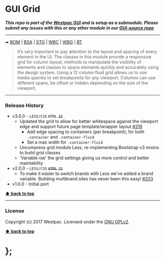 GUI Grid
========

***This repo is part of the [Westpac GUI](http://gel.westpacgroup.com.au/GUI/) and is setup as a submodule. Please submit any issues with this or any other
module in our [GUI-source repo](https://github.com/WestpacCXTeam/GUI-source/issues)***

----------------------------------------------------------------------------------------------------------------------------------------------------------------

➠
[BOM](http://westpaccxteam.github.io/GUI_grid/tests/BOM/) |
[BSA](http://westpaccxteam.github.io/GUI_grid/tests/BSA/) |
[STG](http://westpaccxteam.github.io/GUI_grid/tests/STG/) |
[WBC](http://westpaccxteam.github.io/GUI_grid/tests/WBC/) |
[WBG](http://westpaccxteam.github.io/GUI_grid/tests/WBG/) |
[BT](http://westpaccxteam.github.io/GUI_grid/tests/BT/)

> It’s very important to pay attention to the layout and spacing of every element in the UI. The classes in this module provide a responsive grid for column
> layout, methods to manipulate the visibility of elements and classes to space elements quickly and accurately using the design system. Using a 12 column
> fluid grid allows us to use media queries to set breakpoints for any viewport. Columns can use different spans, be offset or hidden depending on the size
> of the viewport.

----------------------------------------------------------------------------------------------------------------------------------------------------------------


### Release History

* v3.0.0 - `LESS/CSS` `HTML` ~~`JS`~~
	* Updated the grid to allow for better whitespace against the viewport edge and support future page template/wrapper layout
		[#319](https://github.com/WestpacCXTeam/GUI-source/issues/319)
		* Add edge spacing to containers (per breakpoint); for both `.container` and `.container-fluid`
		* Set a max width for `.container-fluid`
	* Uncompress grid module Less, re-implementing Bootstrap v3 mixins to build grid classes
	* 'Variable-ise' the grid settings giving us more control and better maintability
* v2.0.0 - `LESS/CSS` ~~`HTML`~~ ~~`JS`~~
	* To make it easier to switch brands with Less we’ve added a brand variable. Building multibrand sites has never been this easy!
		[#203](https://github.com/WestpacCXTeam/GUI-source/issues/203)
* v1.0.0 - Initial port

**[⬆ back to top](#content)**


----------------------------------------------------------------------------------------------------------------------------------------------------------------


### License

Copyright (c) 2017 Westpac. Licensed under the [GNU GPLv2](https://raw.githubusercontent.com/WestpacCXTeam/GUI_grid/master/LICENSE).

**[⬆ back to top](#content)**

# };
